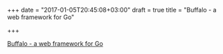 +++
date = "2017-01-05T20:45:08+03:00"
draft = true
title = "Buffalo - a web framework for Go"

+++

<p><a href="https://github.com/gobuffalo/buffalo">Buffalo - a web framework for Go</a></p>
